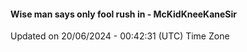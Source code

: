 #### Wise man says only fool rush in - McKidKneeKaneSir
Updated on 20/06/2024 - 00:42:31 (UTC) Time Zone
